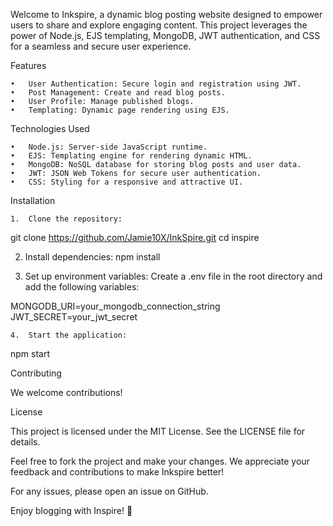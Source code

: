 Welcome to Inkspire, a dynamic blog posting website designed to empower users to share and explore engaging content. This project leverages the power of Node.js, EJS templating, MongoDB, JWT authentication, and CSS for a seamless and secure user experience.

Features

	•	User Authentication: Secure login and registration using JWT.
	•	Post Management: Create and read blog posts.
	•	User Profile: Manage published blogs.
	•	Templating: Dynamic page rendering using EJS.

Technologies Used

	•	Node.js: Server-side JavaScript runtime.
	•	EJS: Templating engine for rendering dynamic HTML.
	•	MongoDB: NoSQL database for storing blog posts and user data.
	•	JWT: JSON Web Tokens for secure user authentication.
	•	CSS: Styling for a responsive and attractive UI.

 Installation

	1.	Clone the repository:
git clone https://github.com/Jamie10X/InkSpire.git
cd inspire

  2.	Install dependencies:
npm install
	
 3.	Set up environment variables:
Create a .env file in the root directory and add the following variables:

MONGODB_URI=your_mongodb_connection_string
JWT_SECRET=your_jwt_secret

	4.	Start the application:
 npm start


Contributing

We welcome contributions!

License

This project is licensed under the MIT License. See the LICENSE file for details.

Feel free to fork the project and make your changes. We appreciate your feedback and contributions to make Inkspire better!

For any issues, please open an issue on GitHub.

Enjoy blogging with Inspire! 🎉
